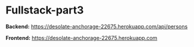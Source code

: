 # Fullstack-part3

**Backend:** https://desolate-anchorage-22675.herokuapp.com/api/persons </p>

**Frontend:** https://desolate-anchorage-22675.herokuapp.com </p>